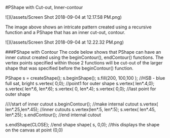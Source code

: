 #PShape with Cut-out, Inner-contour

![](/assets/Screen Shot 2018-09-04 at 12.17.58 PM.png)

The image above shows an intricate pattern created using a recursive function and a PShape that has an inner cut-out, contour.

![](/assets/Screen Shot 2018-09-04 at 12.22.32 PM.png)

###PShape with Contour
The code below shows that PShape can have an inner cutout created using the beginContour(), endContour() functions.  The vertex points specified within those 2 functions will be cut-out of the larger shape that was specified before the beginContour() function.

 PShape s = createShape();
  s.beginShape();
  s.fill(200, 100,100 ); //HSB - blue full sat, bright
  s.vertex( 0,0); //point1 for outer shape
  s.vertex( len*.4,0);
  s.vertex( len*.6, len*.6);
  s.vertex( 0, len*.4);
  s.vertex( 0,0); //last point for outer shape
 
   ////start of inner cutout
  s.beginContour(); //make internal cutout 
  s.vertex( len*.25,len*.45); //inner cutouts
  s.vertex(len*.5, len*.5);
  s.vertex( len*.45, len*.25);
  s.endContour(); //end internal cutout
  
  s.endShape(CLOSE); //end shape
  shape( s, 0,0);  //this displays the shape on the canvas at point (0,0)
